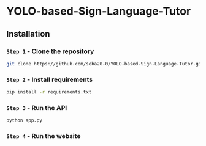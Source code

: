 # YOLO-based-Sign-Language-Tutor
## Installation
### `Step 1` - Clone the repository
```bash
git clone https://github.com/seba20-0/YOLO-based-Sign-Language-Tutor.git
```

### `Step 2` - Install requirements
```bash
pip install -r requirements.txt
```

### `Step 3` - Run the API
```bash
python app.py
```

### `Step 4` - Run the website
